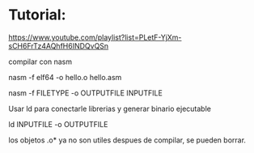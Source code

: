 
# Tutorial:
https://www.youtube.com/playlist?list=PLetF-YjXm-sCH6FrTz4AQhfH6INDQvQSn

compilar con nasm

nasm -f elf64 -o hello.o hello.asm

nasm -f FILETYPE -o OUTPUTFILE INPUTFILE


Usar ld para conectarle librerias y generar binario ejecutable

ld INPUTFILE -o OUTPUTFILE


los objetos .o\* ya no son utiles despues de compilar, se pueden borrar.


